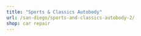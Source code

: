 ```yaml
---
title: "Sports & Classics Autobody"
url: /san-diego/sports-and-classics-autobody-2/
shop: car repair
---
```

